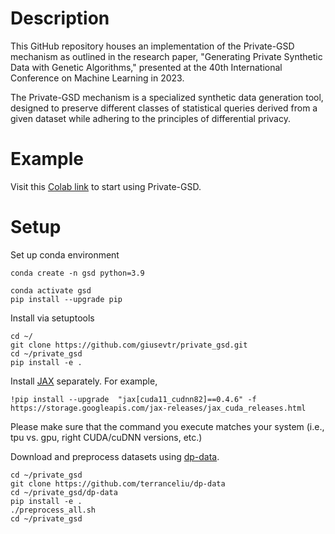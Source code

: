 
# Description 
This GitHub repository houses an implementation of the Private-GSD mechanism
as outlined in the research paper, "Generating Private Synthetic Data with
Genetic Algorithms," presented at the 40th International Conference
on Machine Learning in 2023.

The Private-GSD mechanism is a specialized synthetic data generation tool,
designed to preserve different classes of statistical queries derived
from a given dataset while adhering to the principles of differential privacy.

# Example 


Visit this [Colab link](https://colab.research.google.com/drive/1t49XFG51pmcIsRqAhF_veHbrbfrVZBuy?usp=sharing) to start using Private-GSD.


# Setup

Set up conda environment
````
conda create -n gsd python=3.9

conda activate gsd 
pip install --upgrade pip
````

Install via setuptools
````
cd ~/
git clone https://github.com/giusevtr/private_gsd.git
cd ~/private_gsd 
pip install -e .
````

Install [JAX](https://github.com/google/jax#installation) separately. For example,
````
!pip install --upgrade  "jax[cuda11_cudnn82]==0.4.6" -f https://storage.googleapis.com/jax-releases/jax_cuda_releases.html
````
Please make sure that the command you execute matches your system (i.e., tpu vs. gpu, right CUDA/cuDNN versions, etc.)

Download and preprocess datasets using [dp-data](https://github.com/terranceliu/dp-data).
````
cd ~/private_gsd 
git clone https://github.com/terranceliu/dp-data
cd ~/private_gsd/dp-data
pip install -e .
./preprocess_all.sh
cd ~/private_gsd
````
